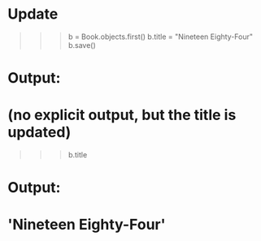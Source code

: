# Update
>>> b = Book.objects.first()
>>> b.title = "Nineteen Eighty-Four"
>>> b.save()
# Output:
# (no explicit output, but the title is updated)
>>> b.title
# Output:
# 'Nineteen Eighty-Four'
